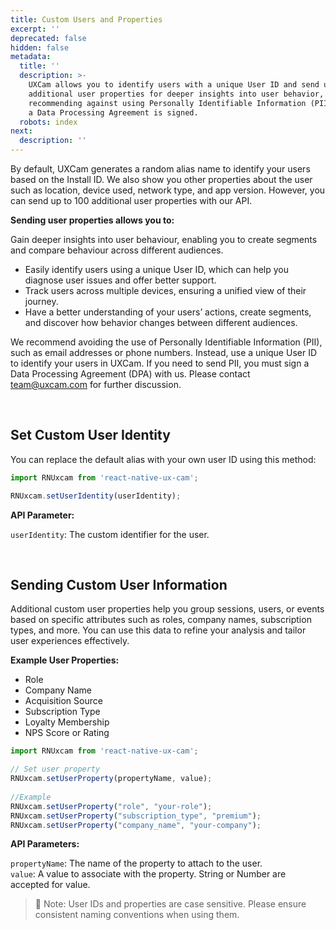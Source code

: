 ```yaml
---
title: Custom Users and Properties
excerpt: ''
deprecated: false
hidden: false
metadata:
  title: ''
  description: >-
    UXCam allows you to identify users with a unique User ID and send up to 100
    additional user properties for deeper insights into user behavior, while
    recommending against using Personally Identifiable Information (PII) unless
    a Data Processing Agreement is signed.
  robots: index
next:
  description: ''
---
```

By default, UXCam generates a random alias name to identify your users based on the Install ID. We also show you other properties about the user such as location, device used, network type, and app version. However, you can send up to 100 additional user properties with our API.

**Sending user properties allows you to:**

Gain deeper insights into user behaviour, enabling you to create segments and compare behaviour across different audiences.

* Easily identify users using a unique User ID, which can help you diagnose user issues and offer better support.
* Track users across multiple devices, ensuring a unified view of their journey.
* Have a better understanding of your users’ actions, create segments, and discover how behavior changes between different audiences.

We recommend avoiding the use of Personally Identifiable Information (PII), such as email addresses or phone numbers. Instead, use a unique User ID to identify your users in UXCam. If you need to send PII, you must sign a Data Processing Agreement (DPA) with us. Please contact [team@uxcam.com](mailto:team@uxcam.com) for further discussion.

<br />

## Set Custom User Identity

You can replace the default alias with your own user ID using this method:

```javascript React Native
import RNUxcam from 'react-native-ux-cam';

RNUxcam.setUserIdentity(userIdentity);
```

**API Parameter:**

`userIdentity`: The custom identifier for the user.

<br />

## Sending Custom User Information

Additional custom user properties help you group sessions, users, or events based on specific attributes such as roles, company names, subscription types, and more. You can use this data to refine your analysis and tailor user experiences effectively.

**Example User Properties:**

* Role
* Company Name
* Acquisition Source
* Subscription Type
* Loyalty Membership
* NPS Score or Rating

```javascript React Native
import RNUxcam from 'react-native-ux-cam';

// Set user property
RNUxcam.setUserProperty(propertyName, value);
    
//Example
RNUxcam.setUserProperty("role", "your-role");
RNUxcam.setUserProperty("subscription_type", "premium");
RNUxcam.setUserProperty("company_name", "your-company");

```

**API Parameters:**

`propertyName`: The name of the property to attach to the user.\
`value`: A value to associate with the property. String or Number are accepted for value.

> 🚧 Note: User IDs and properties are case sensitive. Please ensure consistent naming conventions when using them.
